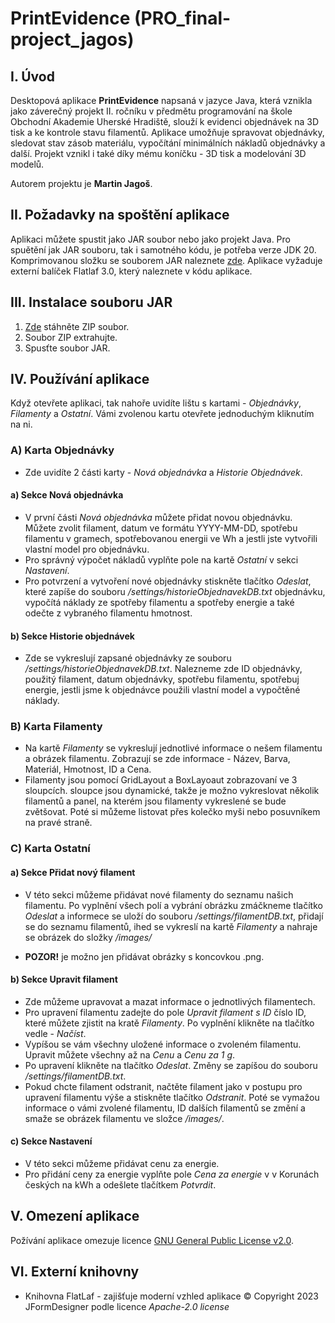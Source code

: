 # PrintEvidence (PRO_final-project_jagos)
## I. Úvod
Desktopová aplikace **PrintEvidence** napsaná v jazyce Java, která vznikla jako záverečný projekt II. ročníku v předmětu programování na škole Obchodní Akademie Uherské Hradiště, slouží k evidenci objednávek na 3D tisk a ke kontrole stavu filamentů. Aplikace umožňuje spravovat objednávky, sledovat stav zásob materiálu, vypočítání minimálních nákladů objednávky a další. Projekt vznikl i také díky mému koníčku - 3D tisk a modelování 3D modelů.

Autorem projektu je **Martin Jagoš**.
## II. Požadavky na spoštění aplikace
Aplikaci můžete spustit jako JAR soubor nebo jako projekt Java. Pro spuětění jak JAR souboru, tak i samotného kódu, je potřeba verze JDK 20. Komprimovanou složku se souborem JAR naleznete [zde](https://github.com/martinjagos/PRO_final-project_jagos/releases). Aplikace vyžaduje externí balíček Flatlaf 3.0, který naleznete v kódu aplikace.
## III. Instalace souboru JAR
1. [Zde](https://github.com/martinjagos/PRO_final-project_jagos/releases) stáhněte ZIP soubor.
2. Soubor ZIP extrahujte.
3. Spusťte soubor JAR.
## IV. Používání aplikace
Když otevřete aplikaci, tak nahoře uvidíte lištu s kartami - *Objednávky*, *Filamenty* a *Ostatní*. Vámi zvolenou kartu otevřete jednoduchým kliknutím na ni.
### A) Karta Objednávky
* Zde uvidíte 2 části karty - *Nová objednávka* a *Historie Objednávek*.
#### a) Sekce Nová objednávka
* V první části *Nová objednávka* můžete přidat novou objednávku. Můžete zvolit filament, datum ve formátu YYYY-MM-DD, spotřebu filamentu v gramech, spotřebovanou energii ve Wh a jestli jste vytvořili vlastní model pro objednávku.
* Pro správný výpočet nákladů vyplňte pole na kartě *Ostatní* v sekci *Nastavení*.
* Pro potvrzení a vytvoření nové objednávky stiskněte tlačítko *Odeslat*, které zapíše do souboru */settings/historieObjednavekDB.txt* objednávku, vypočítá náklady ze spotřeby filamentu a spotřeby energie a také odečte z vybraného filamentu hmotnost.
#### b) Sekce Historie objednávek
* Zde se vykreslují zapsané objednávky ze souboru */settings/historieObjednavekDB.txt*. Nalezneme zde ID objednávky, použitý filament, datum objednávky, spotřebu filamentu, spotřebuj energie, jestli jsme k objednávce použili vlastní model a vypočtěné náklady.
### B) Karta Filamenty
* Na kartě *Filamenty* se vykreslují jednotlivé informace o nešem filamentu a obrázek filamentu. Zobrazují se zde informace - Název, Barva, Materiál, Hmotnost, ID a Cena.
* Filamenty jsou pomocí GridLayout a BoxLayoaut zobrazovaní ve 3 sloupcích. sloupce jsou dynamické, takže je možno vykreslovat několik filamentů a panel, na kterém jsou filamenty vykreslené se bude zvětšovat. Poté si můžeme listovat přes kolečko myši nebo posuvníkem na pravé straně.

### C) Karta Ostatní
#### a) Sekce Přidat nový filament
* V této sekci můžeme přidávat nové filamenty do seznamu našich filamentu. Po vyplnění všech polí a vybrání obrázku zmáčkneme tlačítko *Odeslat* a informece se uloží do souboru */settings/filamentDB.txt*, přidají se do seznamu filamentů, ihed se vykreslí na kartě *Filamenty* a nahraje se obrázek do složky */images/*

* **POZOR!** je možno jen přidávat obrázky s koncovkou .png.
#### b) Sekce Upravit filament
* Zde můžeme upravovat a mazat informace o jednotlivých filamentech.
* Pro upravení filamentu zadejte do pole *Upravit filament s ID* číslo ID, které můžete zjistit na kratě *Filamenty*. Po vyplnění klikněte na tlačítko vedle - *Načíst*.
* Vypíšou se vám všechny uložené informace o zvoleném filamentu. Upravit můžete všechny až na *Cenu* a *Cenu za 1 g*.
* Po upravení klikněte na tlačítko *Odeslat*. Změny se zapíšou do souboru */settings/filamentDB.txt*. 
* Pokud chcte filament odstranit, načtěte filament jako v postupu pro upravení filamentu výše a stiskněte tlačítko *Odstranit*. Poté se vymažou informace o vámi zvolené filamentu, ID dalších filamentů se změní a smaže se obrázek filamentu ve složce */images/*.
#### c) Sekce Nastavení
* V této sekci můžeme přidávat cenu za energie.
* Pro přidání ceny za energie vyplňte pole *Cena za energie* v v Korunách českých na kWh a odešlete tlačítkem *Potvrdit*.
## V. Omezení aplikace
Požívání aplikace omezuje licence [GNU General Public License v2.0](https://github.com/martinjagos/PRO_final-project_jagos/blob/master/LICENSE).
## VI. Externí knihovny
* Knihovna FlatLaf - zajišťuje moderní vzhled aplikace © Copyright 2023 JFormDesigner podle licence *Apache-2.0 license*
